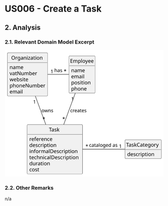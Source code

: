 # US006 - Create a Task 

## 2. Analysis

### 2.1. Relevant Domain Model Excerpt 

![Domain Model](svg/US006-DM.svg)

### 2.2. Other Remarks

n/a
